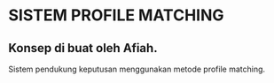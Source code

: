 # SISTEM PROFILE MATCHING
## Konsep di buat oleh Afiah.

Sistem pendukung keputusan menggunakan metode profile matching.
